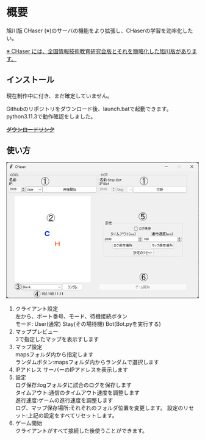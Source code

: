 
# 概要

旭川版 CHaser (※)のサーバの機能をより拡張し、CHaserの学習を効率化したい。

[※ CHaser には、全国情報技術教育研究会版とそれを簡略化した旭川版があります。](https://ja.wikipedia.org/wiki/CHaser)

## インストール

現在制作中に付き、まだ確定していません。

Githubのリポジトリをダウンロード後、launch.batで起動できます。
python3.11.3で動作確認をしました。

[~~ダウンロードリンク~~](https://github.com/piroping/CHaserServer-HakodateBeta-/releases/download/release/HakodateCHaserBeta.zip)

## 使い方

![explanation](explanation.png)

1. クライアント設定  
    左から、ポート番号、モード、待機接続ボタン  
    モード:  User(通常) Stay(その場待機) Bot(Bot.pyを実行する)
2. マッププレビュー  
    3で指定したマップを表示すします
3. マップ設定  
    mapsフォルダ内から指定します  
    ランダムボタン:mapsフォルダ内からランダムで選択します
4. IPアドレス
    サーバーのIPアドレスを表示します
5. 設定  
    ログ保存:logフォルダに試合のログを保存します  
    タイムアウト:通信のタイムアウト速度を調整します  
    進行速度:ゲームの進行速度を調整します  
    ログ、マップ保存場所:それぞれのフォルダ位置を変更します。
    設定のリセット:上記の設定をすべてリセットします。
6. ゲーム開始  
    クライアントがすべて接続した後使うことができます。  
